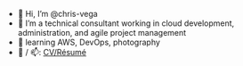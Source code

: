 - 👋 Hi, I’m @chris-vega
- 👀 I’m a technical consultant working in cloud development, administration, and agile project management
- 🌱 learning AWS, DevOps, photography
- 💞️ / 📫: [CV/Résumé](https://chris-vega.github.io/cv/)

<!---
chris-vega/chris-vega is a ✨ special ✨ repository because its `README.md` (this file) appears on your GitHub profile.
You can click the Preview link to take a look at your changes.
--->
